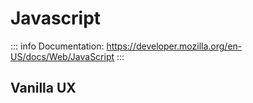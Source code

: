# Javascript

::: info
Documentation: https://developer.mozilla.org/en-US/docs/Web/JavaScript
:::


## Vanilla UX